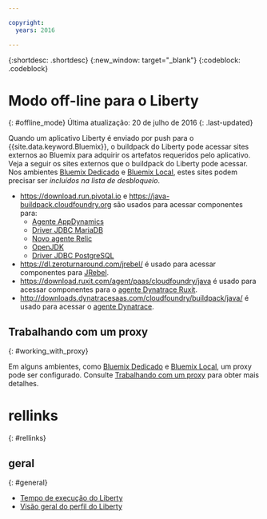 ```yaml
---

copyright:
  years: 2016

---
```


{:shortdesc: .shortdesc}
{:new_window: target="_blank"}
{:codeblock: .codeblock}


# Modo off-line para o Liberty
{: #offline_mode}
Última atualização: 20 de julho de 2016
{: .last-updated}

Quando um aplicativo Liberty é enviado por push para o {{site.data.keyword.Bluemix}}, o buildpack do Liberty pode acessar sites externos ao Bluemix
para adquirir os artefatos requeridos pelo aplicativo.  Veja a seguir os sites externos que o buildpack do Liberty pode acessar.  Nos ambientes [Bluemix Dedicado](../../dedicated/index.html#dedicated) e
[Bluemix Local](../../local/index.html#local), estes sites podem precisar ser *incluídos na lista de desbloqueio*.

* https://download.run.pivotal.io e https://java-buildpack.cloudfoundry.org são usados para acessar componentes para:
  * [Agente AppDynamics](https://www.appdynamics.com/)
  * [Driver JDBC MariaDB](https://mariadb.com/)
  * [Novo agente Relic](newRelic.html)
  * [OpenJDK ](customizingJRE.html#OpenJDK)
  * [Driver JDBC PostgreSQL](https://www.postgresql.org)
* https://dl.zeroturnaround.com/jrebel/ é usado para acessar componentes para [JRebel](https://zeroturnaround.com/software/jrebel/).
* https://download.ruxit.com/agent/paas/cloudfoundry/java é usado para acessar componentes para o [agente Dynatrace Ruxit](dynatrace.html).
* http://downloads.dynatracesaas.com/cloudfoundry/buildpack/java/ é usado para acessar o [agente Dynatrace](dynatrace.html).

## Trabalhando com um proxy
{: #working_with_proxy}

Em alguns ambientes, como [Bluemix Dedicado](../../dedicated/index.html#dedicated) e
[Bluemix Local](../../local/index.html#local), um proxy pode ser configurado. Consulte
[Trabalhando com um proxy](../../manageapps/workingWithProxy.html) para obter mais detalhes.

# rellinks
{: #rellinks}
## geral
{: #general}
* [Tempo de execução do Liberty](index.html)
* [Visão geral do perfil do Liberty](http://www-01.ibm.com/support/knowledgecenter/SSAW57_8.5.5/com.ibm.websphere.wlp.nd.doc/ae/cwlp_about.html)
